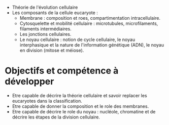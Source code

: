 - Théorie de l'évolution cellulaire
- Les composants de la cellule eucaryote :
	- Membrane : composition et roes, compartimentation intracellulaire.
	- Cytosquelette et mobilité cellulaire : microtubules, microfilaments, filaments intermédiaires.
	- Les jonctions cellulaires.
	- Le noyau cellulaire : notion de cycle cellulaire, le noyau interphasique et la nature de l'information génétique (ADN), le noyau en division (mitose et méiose).


 # Objectifs et compétence à développer 
  
 - Etre capable de décrire la théorie cellulaire et savoir replacer les eucaryotes dans la classification.
 - Etre capable de donner la composition et le role des membranes.
 - Etre capable de décrire le role du noyau : nucléole, chromatine et de décrire les étapes de la division cellulaire.

